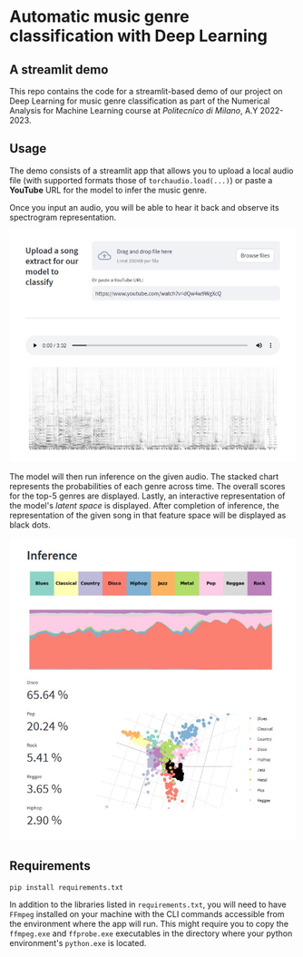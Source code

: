 # Automatic music genre classification with Deep Learning
## A streamlit demo

This repo contains the code for a streamlit-based demo of our project on Deep Learning
for music genre classification as part of the Numerical Analysis for Machine Learning course at
*Politecnico di Milano*, A.Y 2022-2023.


Usage
-----
The demo consists of a streamlit app that allows you to upload a local audio file
(with supported formats those of `torchaudio.load(...)`)
or paste a **YouTube** URL for the model to infer the music genre.

Once you input an audio, you will be able to hear it back and observe
its spectrogram representation.

![audio_input](images/audio_input.jpg)

The model will then run inference on the given audio. The stacked chart represents
the probabilities of each genre across time. The overall scores for the top-5 genres
are displayed.
Lastly, an interactive representation of the model's *latent space* is displayed. After
completion of inference, the representation of the given song in that feature space will be displayed
as black dots.

![inference](images/inference.jpg)


Requirements
------------
```console
pip install requirements.txt
```
In addition to the libraries listed in `requirements.txt`, you will need to have `FFmpeg`
installed on your machine with the CLI commands accessible from the environment where the 
app will run. This might require you to copy the `ffmpeg.exe` and `ffprobe.exe` executables
in the directory where your python environment's `python.exe` is located.